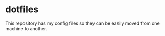 # dotfiles
This repository has my config files so they can be easily moved from one machine to another.
